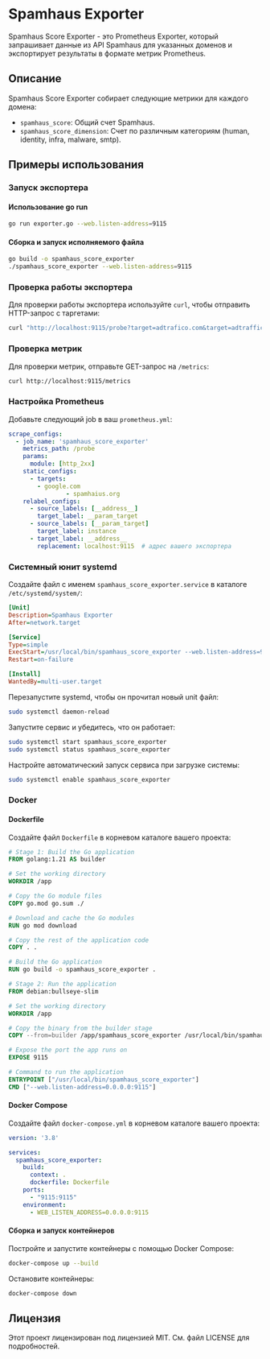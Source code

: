 # Spamhaus Exporter

Spamhaus Score Exporter - это Prometheus Exporter, который запрашивает данные из API Spamhaus для указанных доменов и экспортирует результаты в формате метрик Prometheus.

## Описание

Spamhaus Score Exporter собирает следующие метрики для каждого домена:

- `spamhaus_score`: Общий счет Spamhaus.
- `spamhaus_score_dimension`: Счет по различным категориям (human, identity, infra, malware, smtp).

## Примеры использования

### Запуск экспортера

#### Использование go run

```bash
go run exporter.go --web.listen-address=9115
```

#### Сборка и запуск исполняемого файла

```bash
go build -o spamhaus_score_exporter
./spamhaus_score_exporter --web.listen-address=9115
```

### Проверка работы экспортера

Для проверки работы экспортера используйте `curl`, чтобы отправить HTTP-запрос с таргетами:

```bash
curl "http://localhost:9115/probe?target=adtrafico.com&target=adtraffico.com&target=https://affiliates.adtrafico.com/"
```

### Проверка метрик

Для проверки метрик, отправьте GET-запрос на `/metrics`:

```bash
curl http://localhost:9115/metrics
```

### Настройка Prometheus

Добавьте следующий job в ваш `prometheus.yml`:

```yaml
scrape_configs:
  - job_name: 'spamhaus_score_exporter'
    metrics_path: /probe
    params:
      module: [http_2xx]
    static_configs:
      - targets:
        - google.com
				- spamhaius.org
    relabel_configs:
      - source_labels: [__address__]
        target_label: __param_target
      - source_labels: [__param_target]
        target_label: instance
      - target_label: __address__
        replacement: localhost:9115  # адрес вашего экспортера
```

### Системный юнит systemd

Создайте файл с именем `spamhaus_score_exporter.service` в каталоге `/etc/systemd/system/`:

```ini
[Unit]
Description=Spamhaus Exporter
After=network.target

[Service]
Type=simple
ExecStart=/usr/local/bin/spamhaus_score_exporter --web.listen-address=9115
Restart=on-failure

[Install]
WantedBy=multi-user.target
```

Перезапустите systemd, чтобы он прочитал новый unit файл:

```bash
sudo systemctl daemon-reload
```

Запустите сервис и убедитесь, что он работает:

```bash
sudo systemctl start spamhaus_score_exporter
sudo systemctl status spamhaus_score_exporter
```

Настройте автоматический запуск сервиса при загрузке системы:

```bash
sudo systemctl enable spamhaus_score_exporter
```

### Docker

#### Dockerfile

Создайте файл `Dockerfile` в корневом каталоге вашего проекта:

```Dockerfile
# Stage 1: Build the Go application
FROM golang:1.21 AS builder

# Set the working directory
WORKDIR /app

# Copy the Go module files
COPY go.mod go.sum ./

# Download and cache the Go modules
RUN go mod download

# Copy the rest of the application code
COPY . .

# Build the Go application
RUN go build -o spamhaus_score_exporter .

# Stage 2: Run the application
FROM debian:bullseye-slim

# Set the working directory
WORKDIR /app

# Copy the binary from the builder stage
COPY --from=builder /app/spamhaus_score_exporter /usr/local/bin/spamhaus_score_exporter

# Expose the port the app runs on
EXPOSE 9115

# Command to run the application
ENTRYPOINT ["/usr/local/bin/spamhaus_score_exporter"]
CMD ["--web.listen-address=0.0.0.0:9115"]
```

#### Docker Compose

Создайте файл `docker-compose.yml` в корневом каталоге вашего проекта:

```yaml
version: '3.8'

services:
  spamhaus_score_exporter:
    build:
      context: .
      dockerfile: Dockerfile
    ports:
      - "9115:9115"
    environment:
      - WEB_LISTEN_ADDRESS=0.0.0.0:9115
```

#### Сборка и запуск контейнеров

Постройте и запустите контейнеры с помощью Docker Compose:

```bash
docker-compose up --build
```

Остановите контейнеры:

```bash
docker-compose down
```

## Лицензия

Этот проект лицензирован под лицензией MIT. См. файл LICENSE для подробностей.
